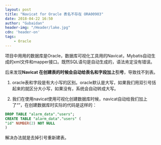 ```yaml
---
layout: post
title: "Navicat for Oracle 表名不存在 ORA00903"
date: 2018-04-22 16:50
author: "Gubaidan"
header-img: "/Header/lake.jpg"
cdn: 'header-on'
tags:
	- Oracle
---
```


项目中用用的数据库是Oracle，数据库可视化工具用的Navicat，Mybatis自动生成的xml文件和mapper接口。既然SQL语句是自动生成的，语法肯定没有错误。

后来发现**Navicat 在创建表的时候会自动给表名和字段加上引号**，导致找不到表。

1. oracle表和字段是有大小写的区别。oracle默认是大写，如果我们用双引号括起来的就区分大小写，如果没有，系统会自动转成大写。

2. 我们在使用navicat使用可视化创建数据库时候，navicat自动给我们加上了“”，在创建数据库时实际的代码是这样的：

   

```sql
DROP TABLE "alarm_data"."users";
CREATE TABLE "alarm_data"."users" (
"id" NUMBER(2) NOT NULL 
)
```

解决办法就是去掉引号重新建表。